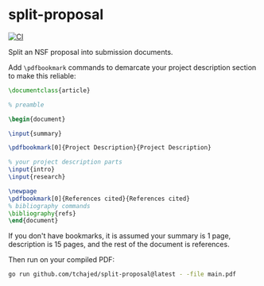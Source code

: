# split-proposal

[![CI](https://github.com/tchajed/split-proposal/actions/workflows/ci.yml/badge.svg)](https://github.com/tchajed/split-proposal/actions/workflows/ci.yml)

Split an NSF proposal into submission documents.

Add `\pdfbookmark` commands to demarcate your project description section to make this reliable:

```tex
\documentclass{article}

% preamble

\begin{document}

\input{summary}

\pdfbookmark[0]{Project Description}{Project Description}

% your project description parts
\input{intro}
\input{research}

\newpage
\pdfbookmark[0]{References cited}{References cited}
% bibliography commands
\bibliography{refs}
\end{document}
```

If you don't have bookmarks, it is assumed your summary is 1 page, description is 15 pages, and the rest of the document is references.

Then run on your compiled PDF:

```sh
go run github.com/tchajed/split-proposal@latest - -file main.pdf
```

